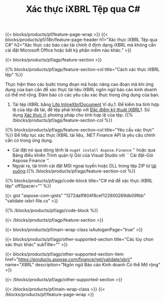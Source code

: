 ﻿---
title: Xác thực iXBRL Tệp qua C#
description: Mã mẫu để xác thực tệp iXBRL. Sử dụng API mã mẫu để xác thực hàng loạt iXBRL tệp trong các ứng dụng dựa trên .NET. 
url: /vi/net/validate/ixbrl/
family: finance
platformtag: net
feature: validate
informat: iXBRL
outformat: 
otherformats: 
---
{{< blocks/products/pf/feature-page-wrap >}}
{{< blocks/products/pf/i18n/feature-page-header h1="Xác thực iXBRL Tệp qua C#" h2="Xác thực các báo cáo tài chính ở định dạng iXBRL mà không cần cài đặt Microsoft Office hoặc bất kỳ phần mềm nào khác." >}}

{{< blocks/products/pf/agp/feature-section >}}

{{% blocks/products/pf/agp/feature-section-col title="Cách xác thực iXBRL tệp" %}}

Thực hiện theo các bước trong đoạn mã hoặc nâng cao đoạn mã khi ứng dụng của bạn cần để xác thực tài liệu iXBRL ngôn ngữ báo cáo kinh doanh có thể mở rộng. Đảm bảo có các yêu cầu xác thực trong ứng dụng của bạn.

1. Tải tệp iXBRL bằng [Lớp InlineXbrlDocument](https://apireference.aspose.com/finance/net/aspose.finance.xbrl.inline/inlinexbrldocument) Ví dụ.1. Để kiểm tra tính hợp lệ của tệp đã tải, để tệp phải khớp với [Đặc điểm kỹ thuật iXBRL](http://www.xbrl.org/specification/inlinexbrl-part1/rec-2013-11-18/inlinexbrl-part1-rec-2013-11-18.html)1. Sử dụng [Xác thực ()](https://apireference.aspose.com/finance/net/aspose.finance.xbrl.inline/inlinexbrldocument/methods/validate) phương pháp cho tính hợp lệ của tệp.
{{% /blocks/products/pf/agp/feature-section-col %}}

{{% blocks/products/pf/agp/feature-section-col title="Yêu cầu xác thực" %}}
Để tiếp tục xác thực iXBRL tài liệu, .NET Finance API là yêu cầu chính cần có trong ứng dụng. 
- Cài đặt nó qua dòng lệnh là `` nuget install Aspose.Finance `` '' hoặc qua Bảng điều khiển Trình quản lý Gói của Visual Studio với `` Cài đặt-Gói Aspose.Finance ''.
- Ngoài ra, tải trình cài đặt MSI ngoại tuyến hoặc DLL trong tệp ZIP từ [tải xuống](https://downloads.aspose.com/finance/net).{{% /blocks/products/pf/agp/feature-section-col %}}

{{% blocks/products/pf/agp/code-block title="C# mã để xác thực iXBRL tệp" offSpacer="" %}}

{{< gist "aspose-com-gists" "1272da1f804f8cef122600269db09fbb" "validate-ixbrl-file.cs" >}}

{{% /blocks/products/pf/agp/code-block %}}

{{< /blocks/products/pf/agp/feature-section >}}

{{< blocks/products/pf/main-wrap-class isAutogenPage="true" >}}

{{< blocks/products/pf/agp/other-supported-section title="Các tùy chọn xác thực khác" subTitle="" >}}

{{< blocks/products/pf/agp/other-supported-section-item href="https://products.aspose.com/finance/net/validate/xbrl/" name="XBRL" description="Ngôn ngữ Báo cáo Kinh doanh Có thể Mở rộng" >}}

{{< /blocks/products/pf/agp/other-supported-section >}}

{{< /blocks/products/pf/main-wrap-class >}}
{{< /blocks/products/pf/feature-page-wrap >}}